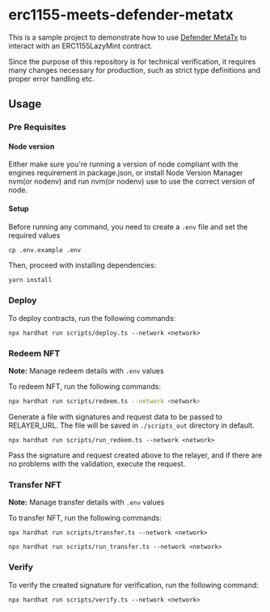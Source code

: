 # erc1155-meets-defender-metatx

This is a sample project to demonstrate how to use [Defender MetaTx](https://www.openzeppelin.com/defender) to interact with an ERC1155LazyMint contract.

Since the purpose of this repository is for technical verification, it requires many changes necessary for production, such as strict type definitions and proper error handling etc.

## Usage

### Pre Requisites

#### Node version

Either make sure you're running a version of node compliant with the engines requirement in package.json, or install Node Version Manager nvm(or nodenv) and run nvm(or nodenv) use to use the correct version of node.

#### Setup

Before running any command, you need to create a `.env` file and set the required values

```shell
cp .env.example .env
```

Then, proceed with installing dependencies:

```sh
yarn install
```

### Deploy
To deploy contracts, run the following commands:

```shell
npx hardhat run scripts/deploy.ts --network <network>
```

### Redeem NFT

**Note:** Manage redeem details with `.env` values

To redeem NFT, run the following commands:
```sh
npx hardhat run scripts/redeem.ts --network <network>
```
Generate a file with signatures and request data to be passed to RELAYER_URL. 
The file will be saved in `./scripts_out` directory in default.

```shell
npx hardhat run scripts/run_redeem.ts --network <network>
```

Pass the signature and request created above to the relayer, and if there are no problems with the validation, execute the request.

### Transfer NFT
**Note:** Manage transfer details with `.env` values

To transfer NFT, run the following commands:

```shell
npx hardhat run scripts/transfer.ts --network <network>
```

```shell
npx hardhat run scripts/run_transfer.ts --network <network>
```

### Verify
To verify the created signature for verification, run the following command: 
```shell
npx hardhat run scripts/verify.ts --network <network>
```